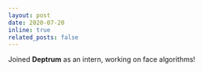 ```yaml
---
layout: post
date: 2020-07-20
inline: true
related_posts: false
---
```


Joined **Deptrum** as an intern, working on face algorithms!
